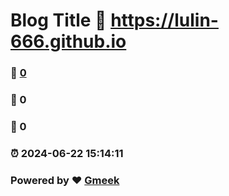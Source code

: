 # Blog Title :link: https://lulin-666.github.io 
### :page_facing_up: [0](https://lulin-666.github.io/tag.html) 
### :speech_balloon: 0 
### :hibiscus: 0 
### :alarm_clock: 2024-06-22 15:14:11 
### Powered by :heart: [Gmeek](https://github.com/Meekdai/Gmeek)
